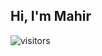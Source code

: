 ## Hi, I'm Mahir

![visitors](https://visitor-badge.mahir580.me/badge?page_id=page.id&left_color=crimson&right_color=#111)
